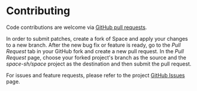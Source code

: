 # Contributing

Code contributions are welcome via [GitHub pull requests](https://github.com/space-sh/space/pulls).

In order to submit patches, create a fork of Space and apply your changes to a new branch. After the new bug fix or feature is ready, go to the _Pull Request_ tab in your GitHub fork and create a new pull request. In the _Pull Request_ page, choose your forked project's branch as the source and the _space-sh/space_ project as the destination and then submit the pull request.

For issues and feature requests, please refer to the project [GitHub Issues](https://github.com/space-sh/space/issues) page.
